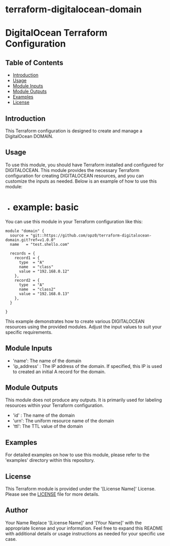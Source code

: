 # terraform-digitalocean-domain
# DigitalOcean Terraform Configuration

## Table of Contents

- [Introduction](#introduction)
- [Usage](#usage)
- [Module Inputs](#module-inputs)
- [Module Outputs](#module-outputs)
- [Examples](#examples)
- [License](#license)

## Introduction
This Terraform configuration is designed to create and manage a DigitalOcean DOMAIN.

## Usage
To use this module, you should have Terraform installed and configured for DIGITALOCEAN. This module provides the necessary Terraform configuration for creating DIGITALOCEAN resources, and you can customize the inputs as needed. Below is an example of how to use this module:

- #  example: basic
You can use this module in your Terraform configuration like this:

```hcl
module "domain" {
  source = "git::https://github.com/opz0/terraform-digitalocean-domain.git?ref=v1.0.0"
  name   = "test.shello.com"

  records = {
    record1 = {
      type  = "A"
      name  = "class"
      value = "192.168.0.12"
    },
    record2 = {
      type  = "A"
      name  = "class2"
      value = "192.168.0.13"
    },
  }

}
```
This example demonstrates how to create various DIGITALOCEAN resources using the provided modules. Adjust the input values to suit your specific requirements.


## Module Inputs

- 'name': The name of the domain
- 'ip_address' :  The IP address of the domain. If specified, this IP is used to created an initial A record for the domain.


## Module Outputs

This module does not produce any outputs. It is primarily used for labeling resources within your Terraform configuration.

- 'id' : The name of the domain
- 'urn': The uniform resource name of the domain
- 'ttl':  The TTL value of the domain

## Examples
For detailed examples on how to use this module, please refer to the 'examples' directory within this repository.

## License
This Terraform module is provided under the '[License Name]' License. Please see the [LICENSE](https://github.com/opz0/terraform-digitalocean-domain/blob/readme/LICENSE) file for more details.

## Author
Your Name
Replace '[License Name]' and '[Your Name]' with the appropriate license and your information. Feel free to expand this README with additional details or usage instructions as needed for your specific use case.
